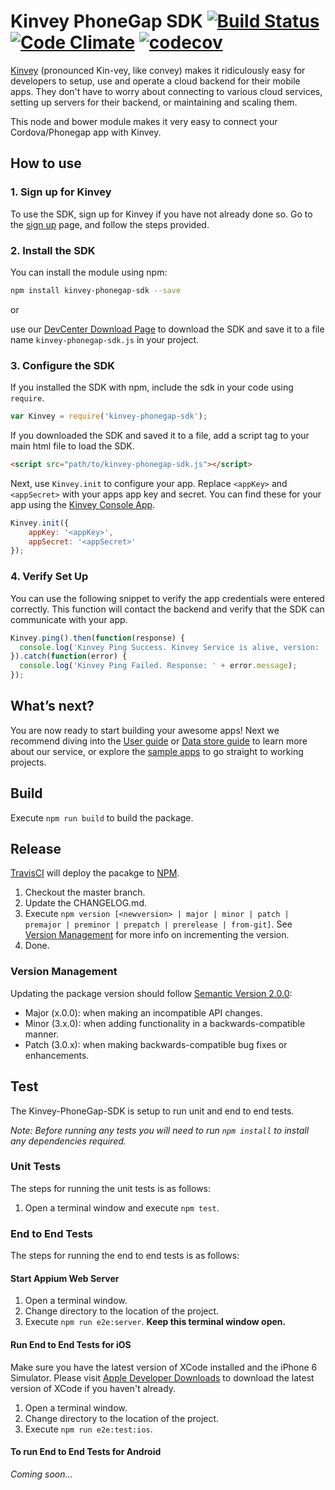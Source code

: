 # Kinvey PhoneGap SDK [![Build Status](https://travis-ci.org/Kinvey/phonegap-sdk.svg?branch=master)](https://travis-ci.org/Kinvey/phonegap-sdk) [![Code Climate](https://codeclimate.com/github/Kinvey/phonegap-sdk/badges/gpa.svg)](https://codeclimate.com/github/Kinvey/phonegap-sdk) [![codecov](https://codecov.io/gh/Kinvey/phonegap-sdk/branch/master/graph/badge.svg)](https://codecov.io/gh/Kinvey/phonegap-sdk)

[Kinvey](http://www.kinvey.com) (pronounced Kin-vey, like convey) makes it ridiculously easy for developers to setup, use and operate a cloud backend for their mobile apps. They don't have to worry about connecting to various cloud services, setting up servers for their backend, or maintaining and scaling them.

This node and bower module makes it very easy to connect your Cordova/Phonegap app with Kinvey.

## How to use

### 1. Sign up for Kinvey
To use the SDK, sign up for Kinvey if you have not already done so. Go to the [sign up](https://console.kinvey.com/#signup) page, and follow the steps provided.

### 2. Install the SDK
You can install the module using npm:

```bash
npm install kinvey-phonegap-sdk --save
```

or

use our [DevCenter Download Page](http://devcenter.kinvey.com/phonegap/downloads) to download the SDK and save it to a file name `kinvey-phonegap-sdk.js` in your project.

### 3. Configure the SDK
If you installed the SDK with npm, include the sdk in your code using `require`.

```javascript
var Kinvey = require('kinvey-phonegap-sdk');
```

If you downloaded the SDK and saved it to a file, add a script tag to your main html file to load the SDK.

```html
<script src="path/to/kinvey-phonegap-sdk.js"></script>
```

Next, use `Kinvey.init` to configure your app. Replace `<appKey>` and `<appSecret>` with your apps app key and secret. You can find these for your app using the [Kinvey Console App](https://console.kinvey.com).

```javascript
Kinvey.init({
    appKey: '<appKey>',
    appSecret: '<appSecret>'
});
```

### 4. Verify Set Up
You can use the following snippet to verify the app credentials were entered correctly. This function will contact the backend and verify that the SDK can communicate with your app.

```javascript
Kinvey.ping().then(function(response) {
  console.log('Kinvey Ping Success. Kinvey Service is alive, version: ' + response.version + ', response: ' + response.kinvey);
}).catch(function(error) {
  console.log('Kinvey Ping Failed. Response: ' + error.message);
});
```

## What’s next?
You are now ready to start building your awesome apps! Next we recommend diving into the [User guide](http://devcenter.kinvey.com/phonegap/guides/users) or [Data store guide](http://devcenter.kinvey.com/phonegap/guides/datastore) to learn more about our service, or explore the [sample apps](http://devcenter.kinvey.com/phonegap/samples) to go straight to working projects.

## Build
Execute `npm run build` to build the package.

## Release
[TravisCI](https://travis-ci.org/Kinvey/phonegap-sdk) will deploy the pacakge to [NPM](https://www.npmjs.com/package/kinvey-phonegap-sdk).

1. Checkout the master branch.
2. Update the CHANGELOG.md.
3. Execute `npm version [<newversion> | major | minor | patch | premajor | preminor | prepatch | prerelease | from-git]`. See [Version Management](#version-management) for more info on incrementing the version.
4. Done.

### Version Management
Updating the package version should follow [Semantic Version 2.0.0](http://semver.org/):

* Major (x.0.0): when making an incompatible API changes.
* Minor (3.x.0): when adding functionality in a backwards-compatible manner.
* Patch (3.0.x): when making backwards-compatible bug fixes or enhancements.

## Test
The Kinvey-PhoneGap-SDK is setup to run unit and end to end tests.

_Note: Before running any tests you will need to run `npm install` to install any dependencies required._

### Unit Tests
The steps for running the unit tests is as follows:

1. Open a terminal window and execute `npm test`.

### End to End Tests
The steps for running the end to end tests is as follows:

#### Start Appium Web Server
1. Open a terminal window.
2. Change directory to the location of the project.
3. Execute `npm run e2e:server`. __Keep this terminal window open.__

#### Run End to End Tests for iOS
Make sure you have the latest version of XCode installed and the iPhone 6 Simulator. Please visit [Apple Developer Downloads](https://developer.apple.com/download/) to download the latest version of XCode if you haven't already.

1. Open a terminal window.
2. Change directory to the location of the project.
3. Execute `npm run e2e:test:ios`.

#### To run End to End Tests for Android
_Coming soon..._
